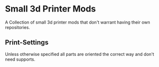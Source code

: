 # Small 3d Printer Mods
 A Collection of small 3d printer mods that don't warrant having their own repositories.

 ## Print-Settings
 Unless otherwise specified all parts are oriented the correct way and don't need supports.
